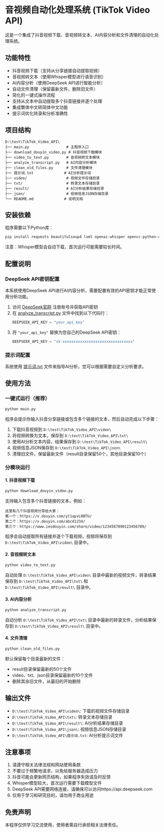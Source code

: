 # 音视频自动化处理系统 (TikTok Video API)

这是一个集成了抖音视频下载、音视频转文本、AI内容分析和文件清理的自动化处理系统。

## 功能特性

- 抖音视频下载（支持从分享链接自动提取视频）
- 音视频转文本（使用Whisper模型进行语音识别）
- AI内容分析（使用DeepSeek API进行智能分析）
- 自动文件清理（保留最新文件，删除旧文件）
- 简化的一键式操作流程
- 支持从文本中自动提取多个抖音链接并逐个处理
- 集成繁体中文转简体中文功能
- 提示词优化转录和分析准确性

## 项目结构

```
D:\test\TikTok_Video_API\
├── main.py                 # 主程序入口
├── download_douyin_video.py # 抖音视频下载模块
├── video_to_text.py        # 音视频转文本模块
├── analyze_transcript.py   # AI内容分析模块
├── clean_old_files.py      # 文件清理模块
├── 提示词.txt              # AI分析提示词
├── video/                  # 视频文件存储目录
├── txt/                    # 转录文本存储目录
├── result/                 # AI分析结果存储目录
├── json/                   # 视频信息JSON存储目录
└── README.md              # 说明文档
```

## 安装依赖

程序需要以下Python库：

```bash
pip install requests beautifulsoup4 lxml openai-whisper opencc-python-reimplemented
```

注意：Whisper模型会自动下载，首次运行可能需要较长时间。

## 配置说明

### DeepSeek API密钥配置

本系统使用DeepSeek API进行AI内容分析，需要配置有效的API密钥才能正常使用分析功能。

1. 访问 [DeepSeek官网](https://www.deepseek.com/) 注册账号并获取API密钥
2. 在 [analyze_transcript.py](file:///d%3A/test/TikTok_Video_API/analyze_transcript.py) 文件中找到以下代码行：
   ```python
   DEEPSEEK_API_KEY = "your_api_key"
   ```
3. 将 `"your_api_key"` 替换为您自己的DeepSeek API密钥：
   ```python
   DEEPSEEK_API_KEY = "sk-xxxxxxxxxxxxxxxxxxxxxxxxxxxxxxxx"
   ```

### 提示词配置

系统使用 [提示词.txt](file:///d%3A/test/TikTok_Video_API/%E6%8F%90%E7%A4%BA%E8%AF%8D.txt) 文件来指导AI分析，您可以根据需要自定义分析要求。

## 使用方法

### 一键式运行（推荐）

```bash
python main.py
```

程序会提示你输入抖音分享链接或包含多个链接的文本，然后自动完成以下步骤：
1. 下载抖音视频到 `D:\test\TikTok_Video_API\video\`
2. 将视频转换为文本，保存到 `D:\test\TikTok_Video_API\txt\`
3. 使用AI分析文本内容，结果保存到 `D:\test\TikTok_Video_API\result\`
4. 视频信息JSON保存到 `D:\test\TikTok_Video_API\json\`
5. 清理旧文件，保留最新文件（result目录保留50个，其他目录保留10个）

### 分模块运行

#### 1. 抖音视频下载

```bash
python download_douyin_video.py
```

支持输入包含多个抖音链接的文本，例如：
```text
这里有几个抖音视频分享给大家：
第一个：https://v.douyin.com/yt1apvLRBTU/
第二个：https://v.douyin.com/abcd1234/
第三个：https://www.iesdouyin.com/share/video/1234567890123456789/
```

程序会自动提取所有链接并逐个下载视频，视频将保存到 `D:\test\TikTok_Video_API\video\` 目录中。

#### 2. 音视频转文本

```bash
python video_to_text.py
```

自动处理 `D:\test\TikTok_Video_API\video\` 目录中最新的视频文件，转录结果保存到 `D:\test\TikTok_Video_API\txt\` 和 `D:\test\TikTok_Video_API\result\` 目录中。

#### 3. AI内容分析

```bash
python analyze_transcript.py
```

自动分析 `D:\test\TikTok_Video_API\txt\` 目录中最新的转录文件，分析结果保存到 `D:\test\TikTok_Video_API\result\` 目录中。

#### 4. 文件清理

```bash
python clean_old_files.py
```

默认保留每个目录最新的文件：
- result目录保留最新的50个文件
- video、txt、json目录保留最新的10个文件
- 删除其余旧文件，从最旧的开始删除

## 输出文件

- `D:\test\TikTok_Video_API\video\`: 下载的视频文件存储目录
- `D:\test\TikTok_Video_API\txt\`: 转录文本存储目录
- `D:\test\TikTok_Video_API\result\`: AI分析结果存储目录
- `D:\test\TikTok_Video_API\json\`: 视频信息JSON存储目录
- `D:\test\TikTok_Video_API\提示词.txt`: AI分析提示词文件

## 注意事项

1. 请遵守相关法律法规和网站使用条款
2. 不要过于频繁地请求，以免给服务器造成压力
3. 抖音可能会更新网页结构，如果程序失效请及时反馈
4. Whisper模型较大，首次运行需要下载模型文件
5. DeepSeek API需要网络连接，请确保可以访问https://api.deepseek.com
6. 仅用于学习和研究目的，请勿用于商业用途

## 免责声明

本程序仅供学习交流使用，使用者需自行承担相关法律责任。